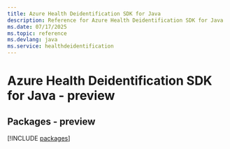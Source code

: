 ```yaml
---
title: Azure Health Deidentification SDK for Java
description: Reference for Azure Health Deidentification SDK for Java
ms.date: 07/17/2025
ms.topic: reference
ms.devlang: java
ms.service: healthdeidentification
---
```

# Azure Health Deidentification SDK for Java - preview
## Packages - preview
[!INCLUDE [packages](health-deidentification-index.md)]